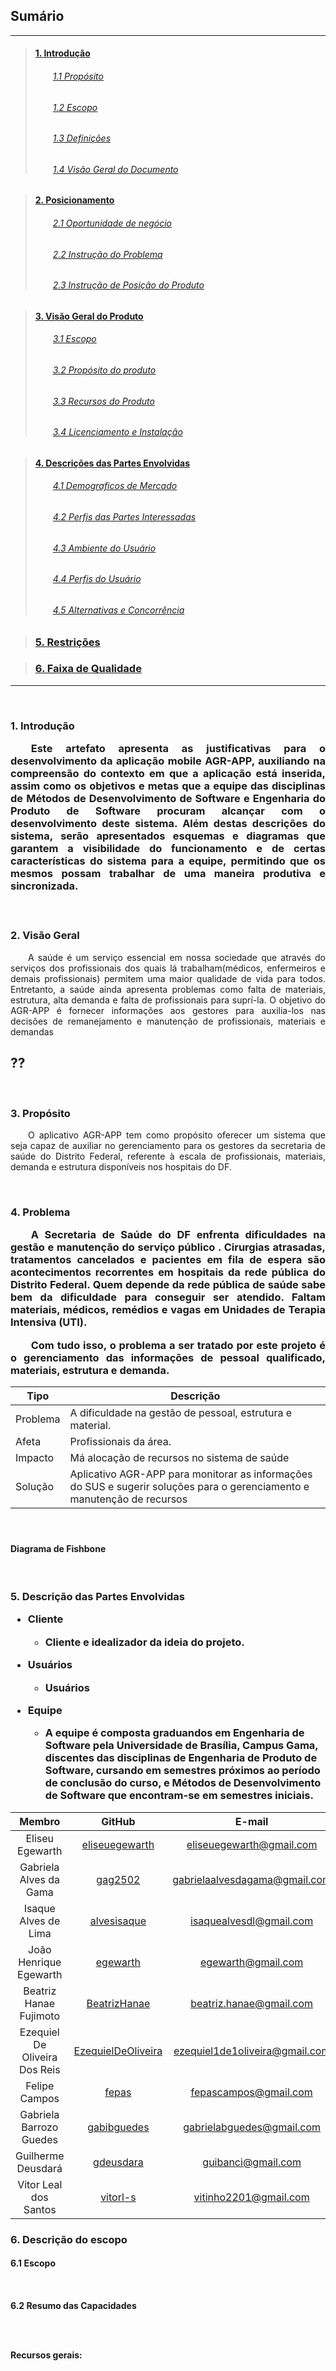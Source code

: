## Sumário
___

>#### [1. Introdução](#introducao)
>###### &emsp;&emsp;[1.1 Propósito](#proposito)
>###### &emsp;&emsp;[1.2 Escopo](#escopo-intro)
>###### &emsp;&emsp;[1.3 Definições](#definicoes-intro)
>###### &emsp;&emsp;[1.4 Visão Geral do Documento](#visao-geral-intro)

>#### [2. Posicionamento](#posicionamento)
>###### &emsp;&emsp;[2.1 Oportunidade de negócio](#)
>###### &emsp;&emsp;[2.2 Instrução do Problema](#)
>###### &emsp;&emsp;[2.3 Instrução de Posição do Produto](#)

>#### [3. Visão Geral do Produto](#proposito)
>###### &emsp;&emsp;[3.1 Escopo](#)
>###### &emsp;&emsp;[3.2 Propósito do produto](#)
>###### &emsp;&emsp;[3.3 Recursos do Produto](#)
>###### &emsp;&emsp;[3.4 Licenciamento e Instalação](#)

>#### [4. Descrições das Partes Envolvidas](#envolvidos)
>###### &emsp;&emsp;[4.1 Demograficos de Mercado](#)
>###### &emsp;&emsp;[4.2 Perfis das Partes Interessadas](#)
>###### &emsp;&emsp;[4.3 Ambiente do Usuário](#)
>###### &emsp;&emsp;[4.4 Perfis do Usuário](#)
>###### &emsp;&emsp;[4.5 Alternativas e Concorrência](#)

>### [5. Restrições](#envolvidos)

>### [6. Faixa de Qualidade](#descricaoEscopo)
___

<br>

<h3 name="introducao"> 1. Introdução


<p align = "justify">&emsp;&emsp;Este artefato apresenta as justificativas para o desenvolvimento da aplicação mobile AGR-APP, auxiliando na compreensão do contexto em que a aplicação está inserida, assim como os objetivos e metas que a equipe das disciplinas de Métodos de Desenvolvimento de Software e Engenharia do Produto de Software procuram alcançar com o desenvolvimento deste sistema. Além destas descrições do sistema, serão apresentados esquemas e diagramas que garantem a visibilidade do funcionamento e de certas características do sistema para a equipe, permitindo que os mesmos possam trabalhar de uma maneira produtiva e sincronizada. </p>
<br>

<h3 name="visao"> 2. Visão Geral

</h3>
<p align = "justify">&emsp;&emsp;A saúde é um serviço essencial em nossa sociedade que através do serviços dos profissionais dos quais lá trabalham(médicos, enfermeiros e demais profissionais) permitem uma maior qualidade de vida para todos. Entretanto, a saúde ainda apresenta problemas como falta de materiais, estrutura, alta demanda e falta de profissionais para suprí-la. O objetivo do AGR-APP é fornecer informações aos gestores  para auxilia-los nas decisões de remanejamento e manutenção de profissionais, materiais e demandas</p><h2>??</h2>
<br>

<h3 name="proposito"> 3. Propósito

</h3>
<p align = "justify">&emsp;&emsp;O aplicativo AGR-APP tem como propósito oferecer um sistema que seja capaz de auxiliar no gerenciamento para os gestores da secretaria de saúde do Distrito Federal, referente à escala de profissionais, materiais, demanda e estrutura disponíveis nos hospitais do DF.</p>

<br>

<h3 name="problema"> 4. Problema

<p align = "justify">&emsp;&emsp;A Secretaria de Saúde do DF enfrenta dificuldades na gestão e manutenção do serviço público . Cirurgias atrasadas, tratamentos cancelados e pacientes em fila de espera são acontecimentos recorrentes em hospitais da rede pública do Distrito Federal. Quem depende da rede pública de saúde sabe bem da dificuldade para conseguir ser atendido. Faltam materiais, médicos, remédios e vagas em Unidades de Terapia Intensiva (UTI). </p>

<p align = "justify">&emsp;&emsp;Com tudo isso, o problema a ser tratado por este projeto é o gerenciamento das informações de pessoal qualificado, materiais, estrutura e demanda.
</p>

|Tipo      | Descrição |
| --       |    --     |
| Problema | A dificuldade na gestão de pessoal, estrutura e material.     |
| Afeta | Profissionais da área.|  
| Impacto | Má alocação de recursos no sistema de saúde     |  
| Solução |  Aplicativo AGR-APP para monitorar as informações do SUS e sugerir soluções para o gerenciamento e manutenção de recursos   |

<br>

#### Diagrama de Fishbone

<br>

<h3 name="envolvidos"> 5. Descrição das Partes Envolvidas

* Cliente
  * Cliente e idealizador da ideia do projeto.
* Usuários
  * Usuários

* Equipe
  * A equipe é composta graduandos em Engenharia de Software pela Universidade de Brasília, Campus Gama, discentes das disciplinas de Engenharia de Produto de Software, cursando em semestres próximos ao período de conclusão do curso, e Métodos de Desenvolvimento de Software que encontram-se em semestres iniciais.   

|     Membro     |        GitHub       |        E-mail       |
|:--------------:|:-------------------:|:-------------------:|
| Eliseu Egewarth | [eliseuegewarth](https://github.com/eliseuegewarth) | eliseuegewarth@gmail.com
| Gabriela Alves da Gama | [gag2502](https://github.com/gag2502)  |gabrielaalvesdagama@gmail.com  |
| Isaque Alves de Lima | [alvesisaque](https://github.com/alvesisaque)  |isaquealvesdl@gmail.com  |
| João Henrique Egewarth | [egewarth](https://github.com/egewarth)  |egewarth@gmail.com  |
| Beatriz Hanae Fujimoto | [BeatrizHanae](https://github.com/BeatrizHanae)  |beatriz.hanae@gmail.com  |
| Ezequiel De Oliveira Dos Reis  | [EzequielDeOliveira](https://github.com/EzequielDeOliveira)  |ezequiel1de1oliveira@gmail.com  |
| Felipe Campos | [fepas](https://github.com/fepas)  | fepascampos@gmail.com  |
| Gabriela Barrozo Guedes | [gabibguedes](https://github.com/gabibguedes)  |gabrielabguedes@gmail.com  |
| Guilherme Deusdará | [gdeusdara](https://github.com/gdeusdara)  |guibanci@gmail.com  |
| Vitor Leal dos Santos | [vitorl-s](https://github.com/vitorl-s)  |vitinho2201@gmail.com  |
<h3 name="descricaoEscopo"> 6. Descrição do escopo

<h4 name="escopo"> 6.1 Escopo

<p align = "justify"></p>

<br>

<h4 name="capacidades"> 6.2 Resumo das Capacidades
<p align = "justify">
<br></br>

**Recursos gerais:**
